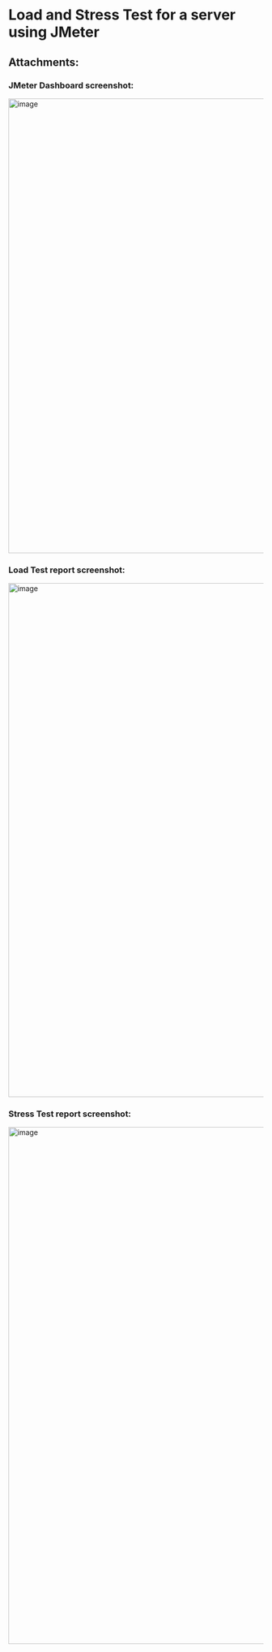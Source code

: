 # Load and Stress Test for a server using JMeter

## Attachments:
### JMeter Dashboard screenshot:
<img width="1915" height="896" alt="image" src="https://github.com/user-attachments/assets/97a4ece0-9c30-415f-a8b6-b3eead68bf5d" />

### Load Test report screenshot:
<img width="1919" height="1013" alt="image" src="https://github.com/user-attachments/assets/42725c66-45fd-4529-b7b2-aaf8e12d0831" />

### Stress Test report screenshot:
<img width="1919" height="1019" alt="image" src="https://github.com/user-attachments/assets/e98ff929-d8e2-4c10-9ccf-98952a861098" />



